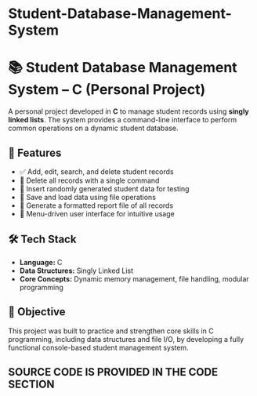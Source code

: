 # Student-Database-Management-System
# 📚 Student Database Management System – C (Personal Project)

A personal project developed in **C** to manage student records using **singly linked lists**. The system provides a command-line interface to perform common operations on a dynamic student database.

## 🔧 Features

- ✅ Add, edit, search, and delete student records  
- 🧹 Delete all records with a single command  
- 🎲 Insert randomly generated student data for testing  
- 💾 Save and load data using file operations  
- 📝 Generate a formatted report file of all records  
- 📜 Menu-driven user interface for intuitive usage

## 🛠️ Tech Stack

- **Language:** C  
- **Data Structures:** Singly Linked List  
- **Core Concepts:** Dynamic memory management, file handling, modular programming

## 🎯 Objective

This project was built to practice and strengthen core skills in C programming, including data structures and file I/O, by developing a fully functional console-based student management system.

## SOURCE CODE IS PROVIDED IN THE CODE SECTION

